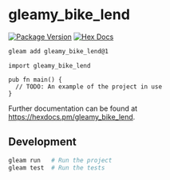 # gleamy_bike_lend

[![Package Version](https://img.shields.io/hexpm/v/gleamy_bike_lend)](https://hex.pm/packages/gleamy_bike_lend)
[![Hex Docs](https://img.shields.io/badge/hex-docs-ffaff3)](https://hexdocs.pm/gleamy_bike_lend/)

```sh
gleam add gleamy_bike_lend@1
```
```gleam
import gleamy_bike_lend

pub fn main() {
  // TODO: An example of the project in use
}
```

Further documentation can be found at <https://hexdocs.pm/gleamy_bike_lend>.

## Development

```sh
gleam run   # Run the project
gleam test  # Run the tests
```
